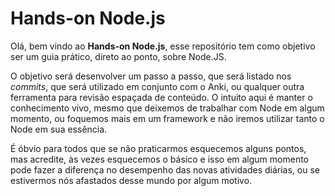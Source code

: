 # Hands-on Node.js

Olá, bem vindo ao **Hands-on Node.js**, esse repositório tem como objetivo ser um guia prático, direto ao ponto, sobre Node.JS.
 
O objetivo será desenvolver um passo a passo, que será listado nos *commits*, que será utilizado em conjunto com o Anki, ou qualquer outra ferramenta para revisão espaçada de conteúdo. O intuito aqui é manter o conhecimento vivo, mesmo que deixemos de trabalhar com Node em algum momento, ou foquemos mais em um framework e não iremos utilizar tanto o Node em sua essência.
 
É óbvio para todos que se não praticarmos esquecemos alguns pontos, mas acredite, às vezes esquecemos o básico e isso em algum momento pode fazer a diferença no desempenho das novas atividades diárias, ou se estivermos nós afastados desse mundo por algum motivo.
